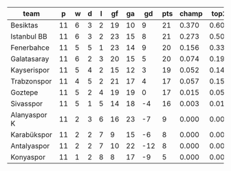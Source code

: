 |     team     | p  | w | d | l | gf | ga | gd  | pts | champ | top2  | top3  | top4  |  5-7  | bot4  | bot3  | bot2  |
|--------------|----|---|---|---|----|----|-----|-----|-------|-------|-------|-------|-------|-------|-------|-------|
| Besiktas     | 11 | 6 | 3 | 2 | 19 | 10 |   9 |  21 | 0.370 | 0.606 | 0.765 | 0.872 | 0.120 | 0.000 | 0.000 | 0.000|
| Istanbul BB  | 11 | 6 | 3 | 2 | 23 | 15 |   8 |  21 | 0.273 | 0.501 | 0.672 | 0.801 | 0.183 | 0.000 | 0.000 | 0.000|
| Fenerbahce   | 11 | 5 | 5 | 1 | 23 | 14 |   9 |  20 | 0.156 | 0.339 | 0.521 | 0.682 | 0.282 | 0.000 | 0.000 | 0.000|
| Galatasaray  | 11 | 6 | 2 | 3 | 20 | 15 |   5 |  20 | 0.074 | 0.193 | 0.336 | 0.493 | 0.432 | 0.000 | 0.000 | 0.000|
| Kayserispor  | 11 | 5 | 4 | 2 | 15 | 12 |   3 |  19 | 0.052 | 0.144 | 0.268 | 0.426 | 0.473 | 0.000 | 0.000 | 0.000|
| Trabzonspor  | 11 | 4 | 5 | 2 | 21 | 17 |   4 |  17 | 0.057 | 0.155 | 0.290 | 0.440 | 0.455 | 0.000 | 0.000 | 0.000|
| Goztepe      | 11 | 5 | 2 | 4 | 19 | 19 |   0 |  17 | 0.015 | 0.051 | 0.113 | 0.203 | 0.534 | 0.001 | 0.000 | 0.000|
| Sivasspor    | 11 | 5 | 1 | 5 | 14 | 18 |  -4 |  16 | 0.003 | 0.013 | 0.034 | 0.076 | 0.376 | 0.006 | 0.000 | 0.000|
| Alanyaspor K | 11 | 2 | 3 | 6 | 16 | 23 |  -7 |   9 | 0.000 | 0.001 | 0.002 | 0.005 | 0.076 | 0.110 | 0.000 | 0.000|
| Karabükspor  | 11 | 2 | 2 | 7 |  9 | 15 |  -6 |   8 | 0.000 | 0.000 | 0.000 | 0.001 | 0.035 | 0.180 | 0.000 | 0.000|
| Antalyaspor  | 11 | 2 | 2 | 7 | 10 | 22 | -12 |   8 | 0.000 | 0.000 | 0.000 | 0.001 | 0.027 | 0.242 | 0.000 | 0.000|
| Konyaspor    | 11 | 1 | 2 | 8 |  8 | 17 |  -9 |   5 | 0.000 | 0.000 | 0.000 | 0.000 | 0.007 | 0.459 | 0.000 | 0.000|
